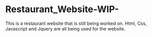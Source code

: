 # Restaurant_Website-WIP-
This is a restaurant website that is still being worked on. Html, Css, Javascript and Jquery are all being used for the website.
